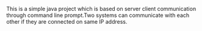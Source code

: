 This is a simple java project which is based on server client communication through command line prompt.Two systems can communicate with each other if they are connected on same IP address.
